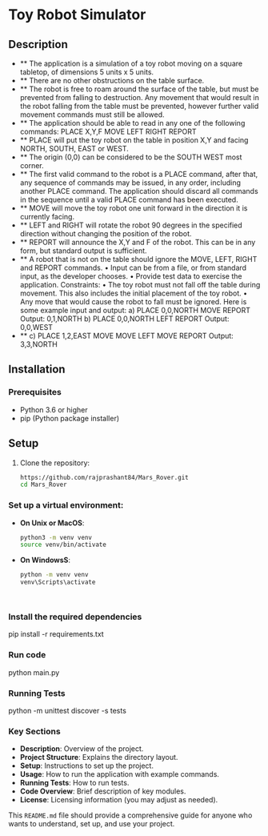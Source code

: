 # Toy Robot Simulator

## Description

- ** The application is a simulation of a toy robot moving on a square tabletop, of
dimensions 5 units x 5 units.
- ** There are no other obstructions on the table surface.
- ** The robot is free to roam around the surface of the table, but must be prevented
from falling to destruction. Any movement that would result in the robot falling from
the table must be prevented, however further valid movement commands must still
be allowed.
- ** The application should be able to read in any one of the following commands:
PLACE X,Y,F
MOVE
LEFT
RIGHT
REPORT
- ** PLACE will put the toy robot on the table in position X,Y and facing NORTH, SOUTH,
EAST or WEST.
- ** The origin (0,0) can be considered to be the SOUTH WEST most corner.
- ** The first valid command to the robot is a PLACE command, after that, any sequence of commands may be issued, in any order, including another PLACE command. The application should discard all commands in the sequence until a valid PLACE command has been executed.
- ** MOVE will move the toy robot one unit forward in the direction it is currently facing.
- ** LEFT and RIGHT will rotate the robot 90 degrees in the specified direction without changing the position of the robot.
- ** REPORT will announce the X,Y and F of the robot. This can be in any form, but standard
output is sufficient.
- ** A robot that is not on the table should ignore the MOVE, LEFT, RIGHT and REPORT
commands.
• Input can be from a file, or from standard input, as the developer chooses.
• Provide test data to exercise the application.
Constraints:
• The toy robot must not fall off the table during movement. This also includes the
initial placement of the toy robot.
• Any move that would cause the robot to fall must be ignored.
Here is some example input and output:
a)
PLACE 0,0,NORTH
MOVE
REPORT
Output: 0,1,NORTH
b)
PLACE 0,0,NORTH
LEFT
REPORT
Output: 0,0,WEST
- ** c)
PLACE 1,2,EAST
MOVE
MOVE
LEFT
MOVE
REPORT
Output: 3,3,NORTH

## Installation

### Prerequisites

- Python 3.6 or higher
- pip (Python package installer)


## Setup

1. Clone the repository:
   ```sh
   https://github.com/rajprashant84/Mars_Rover.git
   cd Mars_Rover

### Set up a virtual environment:

- **On Unix or MacOS**:
  ```sh
  python3 -m venv venv
  source venv/bin/activate

- **On WindowsS**:
  ```sh
  python -m venv venv
  venv\Scripts\activate




### Install the required dependencies

pip install -r requirements.txt

### Run code
python main.py 

###  Running Tests

python -m unittest discover -s tests



### Key Sections

- **Description**: Overview of the project.
- **Project Structure**: Explains the directory layout.
- **Setup**: Instructions to set up the project.
- **Usage**: How to run the application with example commands.
- **Running Tests**: How to run tests.
- **Code Overview**: Brief description of key modules.
- **License**: Licensing information (you may adjust as needed).

This `README.md` file should provide a comprehensive guide for anyone who wants to understand, set up, and use your project.




